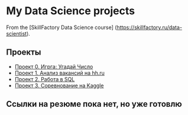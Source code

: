 # My Data Science projects

From the [SkillFactory Data Science course] (https://skillfactory.ru/data-scientist).

## Проекты

* [Проект 0. Игрга: Угадай Число](https://github.com/vv77v/IDE/tree/master/project_0)
* [Проект 1. Анализ вакансий на hh.ru](https://github.com/vv77v/IDE/tree/master/project_1)
* [Проект 2. Работа в SQL](https://github.com/vv77v/IDE/tree/master/project_2)
* [Проект 3. Соревнование на Kaggle](https://github.com/vv77v/IDE/tree/master/project_3)

## Ссылки на резюме пока нет, но уже готовлю
